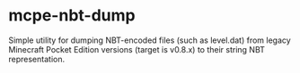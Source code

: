 # mcpe-nbt-dump

Simple utility for dumping NBT-encoded files (such as level.dat) from legacy Minecraft Pocket Edition versions (target is v0.8.x) to their string NBT representation.

